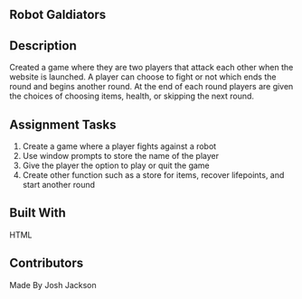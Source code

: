 ## Robot Galdiators

## Description
Created a game where they are two players that attack each other when the website is launched. 
A player can choose to fight or not which ends the round and begins another round. At the end of 
each round players are given the choices of choosing items, health, or skipping the next round.

## Assignment Tasks
1. Create a game where a player fights against a robot
2. Use window prompts to store the name of the player
3. Give the player the option to play or quit the game
4. Create other function such as a store for items, recover lifepoints, and start another round

## Built With 
HTML

## Contributors
Made By Josh Jackson